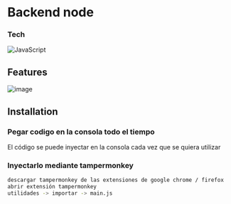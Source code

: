 # Backend node

### Tech
![JavaScript](https://img.shields.io/badge/javascript-%23323330.svg?style=for-the-badge&logo=javascript&logoColor=%23F7DF1E)

## Features
![image](./Grabación%20de%20pantalla%20desde%2028-09-23%2021_35_37.gif)


## Installation
### Pegar codigo en la consola todo el tiempo
El código se puede inyectar en la consola cada vez que se quiera utilizar

### Inyectarlo mediante tampermonkey
```sh
descargar tampermonkey de las extensiones de google chrome / firefox
abrir extensión tampermonkey
utilidades -> importar -> main.js
```
